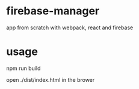 # firebase-manager
app from scratch with webpack, react and firebase

# usage
npm run build

open ./dist/index.html in the brower
